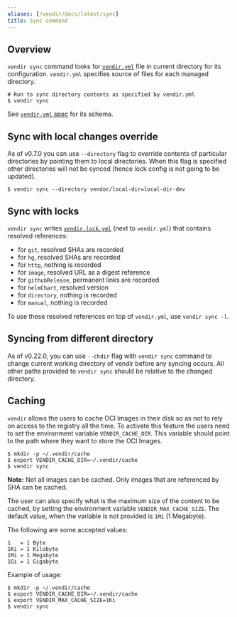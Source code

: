 ```yaml
---
aliases: [/vendir/docs/latest/sync]
title: Sync command
---
```


## Overview

`vendir sync` command looks for [`vendir.yml`](vendir-spec.md) file in current directory for its configuration. `vendir.yml` specifies source of files for each managed directory.

```
# Run to sync directory contents as specified by vendir.yml
$ vendir sync
```

See [`vendir.yml` spec](vendir-spec.md) for its schema.

## Sync with local changes override

As of v0.7.0 you can use `--directory` flag to override contents of particular directories by pointing them to local directories. When this flag is specified other directories will not be synced (hence lock config is not going to be updated).

```
$ vendir sync --directory vendor/local-dir=local-dir-dev
```

## Sync with locks

`vendir sync` writes [`vendir.lock.yml`](vendir-lock-spec.md) (next to `vendir.yml`) that contains resolved references:

- for `git`, resolved SHAs are recorded
- for `hg`, resolved SHAs are recorded
- for `http`, nothing is recorded
- for `image`, resolved URL as a digest reference
- for `githubRelease`, permanent links are recorded
- for `helmChart`, resolved version
- for `directory`, nothing is recorded
- for `manual`, nothing is recorded

To use these resolved references on top of `vendir.yml`, use `vendir sync -l`.

## Syncing from different directory

As of v0.22.0, you can use `--chdir` flag with `vendir sync` command to change current working directory of vendir before any syncing occurs. All other paths provided to `vendir sync` should be relative to the changed directory.

## Caching

`vendir` allows the users to cache OCI Images in their disk so as not to rely on access to the registry all the time.
To activate this feature the users need to set the environment variable `VENDIR_CACHE_DIR`. This variable should point
to the path where they want to store the OCI Images.

```bash-plain
$ mkdir -p ~/.vendir/cache
$ export VENDIR_CACHE_DIR=~/.vendir/cache
$ vendir sync
```

**Note:** Not all images can be cached. Only images that are referenced by SHA can be cached.

The user can also specify what is the maximum size of the content to be cached, by setting the environment variable
`VENDIR_MAX_CACHE_SIZE`. The default value, when the variable is not provided is `1Mi` (1 Megabyte).

The following are some accepted values:
```
1   = 1 Byte
1Ki = 1 Kilobyte
1Mi = 1 Megabyte
1Gi = 1 Gigabyte
```

Example of usage:

```bash-plain
$ mkdir -p ~/.vendir/cache
$ export VENDIR_CACHE_DIR=~/.vendir/cache
$ export VENDIR_MAX_CACHE_SIZE=1Ki
$ vendir sync
```
